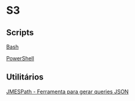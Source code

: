 # S3

## Scripts

[Bash](./bash-scripts/)

[PowerShell](./powershell-scripts/)

## Utilitários

[JMESPath - Ferramenta para gerar queries JSON](https://jmespath.org/)